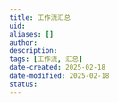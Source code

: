 ```yaml
---
title: 工作流汇总
uid: 
aliases: []
author: 
description: 
tags: [工作流, 汇总]
date-created: 2025-02-18
date-modified: 2025-02-18
status: 
---
```

